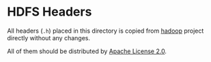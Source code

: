 # HDFS Headers

All headers (`.h`) placed in this directory is copied from [hadoop](https://github.com/apache/hadoop) project directly without any changes.

All of them should be distributed by [Apache License 2.0](https://github.com/apache/hadoop/blob/trunk/LICENSE.txt).

